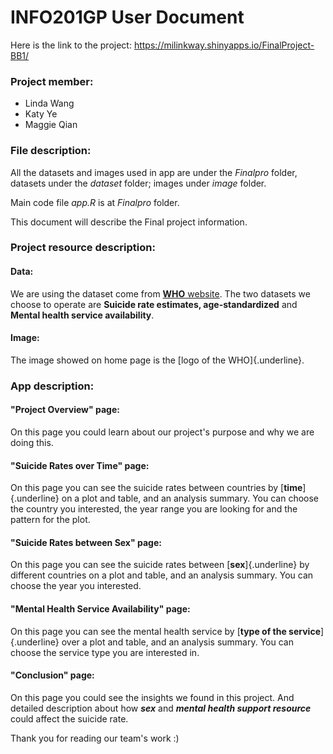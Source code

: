 # INFO201GP User Document

Here is the link to the project:
https://milinkway.shinyapps.io/FinalProject-BB1/

### Project member:

-   Linda Wang
-   Katy Ye
-   Maggie Qian

### File description:

All the datasets and images used in app are under the *Finalpro* folder, datasets under the *dataset* folder; images under *image* folder.

Main code file *app.R* is at *Finalpro* folder.

This document will describe the Final project information.

### Project resource description:

#### Data:

We are using the dataset come from [**WHO** website](https://apps.who.int/gho/data/node.main.MENTALHEALTH?lang=en). The two datasets we choose to operate are **Suicide rate estimates, age-standardized** and **Mental health service availability**.

#### Image:

The image showed on home page is the [logo of the WHO]{.underline}.

### App description:

#### "Project Overview" page:

On this page you could learn about our project's purpose and why we are doing this.

#### "Suicide Rates over Time" page:

On this page you can see the suicide rates between countries by [**time**]{.underline} on a plot and table, and an analysis summary. You can choose the country you interested, the year range you are looking for and the pattern for the plot.

#### "Suicide Rates between Sex" page:

On this page you can see the suicide rates between [**sex**]{.underline} by different countries on a plot and table, and an analysis summary. You can choose the year you interested.

#### "Mental Health Service Availability" page:

On this page you can see the mental health service by [**type of the service**]{.underline} over a plot and table, and an analysis summary. You can choose the service type you are interested in.

#### "Conclusion" page:

On this page you could see the insights we found in this project. And detailed description about how ***sex*** and ***mental health support resource*** could affect the suicide rate.

Thank you for reading our team's work :)
